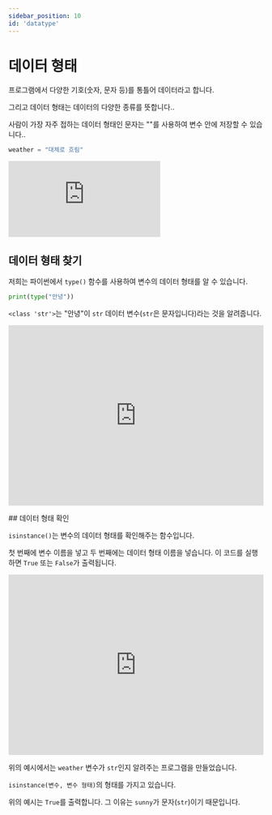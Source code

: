 ```yaml
---
sidebar_position: 10
id: 'datatype'
---
```


# 데이터 형태

프로그램에서 다양한 기호(숫자, 문자 등)를 통틀어 데이터라고 합니다.

그리고 데이터 형태는 데이터의 다양한 종류를 뜻합니다..

사람이 가장 자주 접하는 데이터 형태인 문자는 ""를 사용하여 변수 안에 저장할 수 있습니다..

```py
weather = "대체로 흐림"
```

<iframe src="https://www.youtube.com/embed/DDrOcpflWDc" title="YouTube video player" frameborder="0" allow="accelerometer; autoplay; clipboard-write; encrypted-media; gyroscope; picture-in-picture" allowfullscreen></iframe>

## 데이터 형태 찾기

저희는 파이썬에서 `type()` 함수를 사용하여 변수의 데이터 형태를 알 수 있습니다.

```py
print(type("안녕"))
```

`<class 'str'>`는 "안녕"이 `str` 데이터 변수(`str`은 문자입니다)라는 것을 알려줍니다.

<iframe src="https://trinket.io/embed/python/1068ac5668" width="100%" height="356" frameborder="0" marginwidth="0" marginheight="0" allowfullscreen></iframe>

##️ 데이터 형태 확인

`isinstance()`는 변수의 데이터 형태를 확인해주는 함수입니다.

첫 번째에 변수 이름을 넣고 두 번째에는 데이터 형태 이름을 넣습니다. 이 코드를 실행하면 `True` 또는 `False`가 출력됩니다.

<iframe src="https://trinket.io/embed/python/437398710e" width="100%" height="356" frameborder="0" marginwidth="0" marginheight="0" allowfullscreen></iframe>

위의 예시에서는 `weather` 변수가 `str`인지 알려주는 프로그램을 만들었습니다.

`isinstance(변수, 변수 형태)`의 형태를 가지고 있습니다.

위의 예시는 `True`를 출력합니다. 그 이유는 `sunny`가 문자(`str`)이기 때문입니다.

